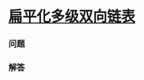 # [扁平化多级双向链表](https://leetcode-cn.com/problems/flatten-a-multilevel-doubly-linked-list)

### 问题

### 解答

```

```

